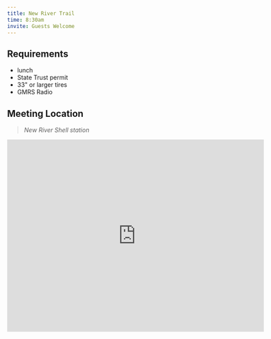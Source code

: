 ```yaml
---
title: New River Trail
time: 8:30am
invite: Guests Welcome
---
```


## Requirements

* lunch
* State Trust permit
* 33" or larger tires
* GMRS Radio

## Meeting Location

> _New River Shell station_

<iframe src="https://www.google.com/maps/embed?pb=!1m18!1m12!1m3!1d125344.61279910628!2d-112.17917022456054!3d34.35537012313323!2m3!1f0!2f0!3f0!3m2!1i1024!2i768!4f13.1!3m3!1m2!1s0x872cefbb0600e94b%3A0xf4ecf182d013b0b1!2sLove&#39;s%20Travel%20Stop!5e0!3m2!1sen!2sus!4v1735855661425!5m2!1sen!2sus" width="600" height="450" style="border:0;" allowfullscreen="" loading="lazy" referrerpolicy="no-referrer-when-downgrade"></iframe>

